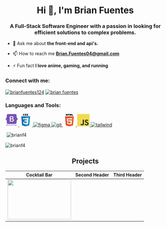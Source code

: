 <h1 align="center">Hi 👋, I'm Brian Fuentes</h1>
<h3 align="center">A Full-Stack Software Engineer with a passion in looking for efficient solutions to complex problems.</h3>

- 💬 Ask me about **the front-end and api's.**

- 📫 How to reach me **Brian.Fuentes04@gmail.com**

- ⚡ Fun fact **I love anime, gaming, and running**

<h3 align="left">Connect with me:</h3>
<p align="left">
<a href="https://twitter.com/brianfuentes124" target="blank"><img align="center" src="https://raw.githubusercontent.com/rahuldkjain/github-profile-readme-generator/master/src/images/icons/Social/twitter.svg" alt="brianfuentes124" height="30" width="40" /></a>
<a href="https://linkedin.com/in/brian fuentes" target="blank"><img align="center" src="https://raw.githubusercontent.com/rahuldkjain/github-profile-readme-generator/master/src/images/icons/Social/linked-in-alt.svg" alt="brian fuentes" height="30" width="40" /></a>
</p>

<h3 align="left">Languages and Tools:</h3>
<p align="left"> <a href="https://getbootstrap.com" target="_blank" rel="noreferrer"> <img src="https://raw.githubusercontent.com/devicons/devicon/master/icons/bootstrap/bootstrap-plain-wordmark.svg" alt="bootstrap" width="40" height="40"/> </a> <a href="https://www.w3schools.com/css/" target="_blank" rel="noreferrer"> <img src="https://raw.githubusercontent.com/devicons/devicon/master/icons/css3/css3-original-wordmark.svg" alt="css3" width="40" height="40"/> </a> <a href="https://www.figma.com/" target="_blank" rel="noreferrer"> <img src="https://www.vectorlogo.zone/logos/figma/figma-icon.svg" alt="figma" width="40" height="40"/> </a> <a href="https://git-scm.com/" target="_blank" rel="noreferrer"> <img src="https://www.vectorlogo.zone/logos/git-scm/git-scm-icon.svg" alt="git" width="40" height="40"/> </a> <a href="https://www.w3.org/html/" target="_blank" rel="noreferrer"> <img src="https://raw.githubusercontent.com/devicons/devicon/master/icons/html5/html5-original-wordmark.svg" alt="html5" width="40" height="40"/> </a> <a href="https://developer.mozilla.org/en-US/docs/Web/JavaScript" target="_blank" rel="noreferrer"> <img src="https://raw.githubusercontent.com/devicons/devicon/master/icons/javascript/javascript-original.svg" alt="javascript" width="40" height="40"/> </a> <a href="https://tailwindcss.com/" target="_blank" rel="noreferrer"> <img src="https://www.vectorlogo.zone/logos/tailwindcss/tailwindcss-icon.svg" alt="tailwind" width="40" height="40"/> </a> </p>

<p>&nbsp;<img align="center" src="https://github-readme-stats.vercel.app/api?username=brianf4&show_icons=true&locale=en" alt="brianf4" /></p>

<p><img align="center" src="https://github-readme-streak-stats.herokuapp.com/?user=brianf4&" alt="brianf4" /></p>

<h2 align="center">Projects</h2>

| Cocktail Bar | Second Header | Third Header|
| ------------ | ------------  | ----------- |
| <img src="https://github.com/brianf4/briansCocktailBar/blob/main/images/cocktailBarThumbnail.gif" width="200" height="125"> |
